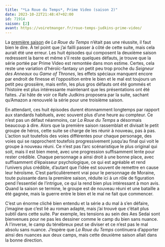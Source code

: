 ```yaml
---
title: "*La Roue du Temps*, Prime Video (saison 2)"
date: 2023-10-22T21:48:47+02:00
id: 71914 
saison: [2]
avant: https://voiretmanger.fr/roue-temps-judkins-prime-video/
---
```


La [première saison](https://voiretmanger.fr/roue-temps-judkins-prime-video/) de *La Roue du Temps* n’était pas une réussite, il faut bien le dire. À tel point que j’ai failli passer à côté de cette suite, mais cela aurait été une erreur. Les huit épisodes qui composent la deuxième saison redressent la barre et même s’il reste quelques défauts, je trouve que la série portée par Prime Video est remontée dans mon estime. Certes, cela reste une variation d’héroïc-fantasy un petit peu trop proche du *Seigneur des Anneaux* ou *Game of Thrones*, les effets spéciaux manquent encore par endroit de finesse et l’opposition entre le bien et le mal est toujours un petit peu grossière, mais enfin, les plus gros défauts ont été gommés et l’histoire est plus intéressante maintenant que les présentations ont été faites. J’ai hâte de voir ce Rafe Judkins proposera par la suite, sachant qu’Amazon a renouvelé la série pour une troisième saison.

En attendant, ces huit épisodes durent étonnamment longtemps par rapport aux standards habituels, avec souvent plus d’une heure au compteur. Ce n’est pas un défaut néanmoins, car *La Roue du Temps* a désormais beaucoup à dire. Alors que la première saison rassemblait et divisait le petit groupe de héros, cette suite se charge de les réunir à nouveau, pas à pas. L’action suit toutefois des voies différentes pour chaque personage, des voies qui se rapprochent toutefois progressivement jusqu’au final qui voit le groupe à nouveau réuni. Ce n’est pas l’arc scénaristique le plus original qui soit, mais il est bien mené, avec une progression suffisamment lente pour rester crédible. Chaque personnage a ainsi droit à une bonne place, avec suffisamment d’épaisseur psychologique, ce qui est agréable et rend l’univers plus crédible, d’autant que l’idée est souvent de remettre en cause leur héroïsme. C’est particulièrement vrai pour le personnage de Moraine, toute puissante dans la première saison, réduite ici à un rôle de figuration pend l’essentiel de l’intrigue, ce qui la rend bien plus intéressant à mon avis. Quand la saison se termine, le groupe est de nouveau réuni et une bataille a été gagnée, mais la guerre entre le bien et le mal ne fait que commencer. 

C’est un énorme cliché bien entendu et la série a du mal à s’en défaire, j’imagine que c’est lié au roman adapté, mais j’ai trouvé que c’était plus subtil dans cette suite. Par exemple, les tensions au sein des Aes Sedai sont bienvenues pour ne pas les dessiner comme le camp du bien sans nuance. À l’inverse, le camp du ténébreux peut se diviser et ce n’est pas le mal absolu sans nuance. J’espère que *La Roue du Temps* continuera d’apporter ainsi des nuances aux deux camps, mais cette deuxième saison allait dans la bonne direction. 

